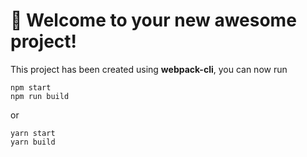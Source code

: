 # 🚀 Welcome to your new awesome project!

This project has been created using **webpack-cli**, you can now run

```
npm start
npm run build
```

or

```
yarn start
yarn build


```
